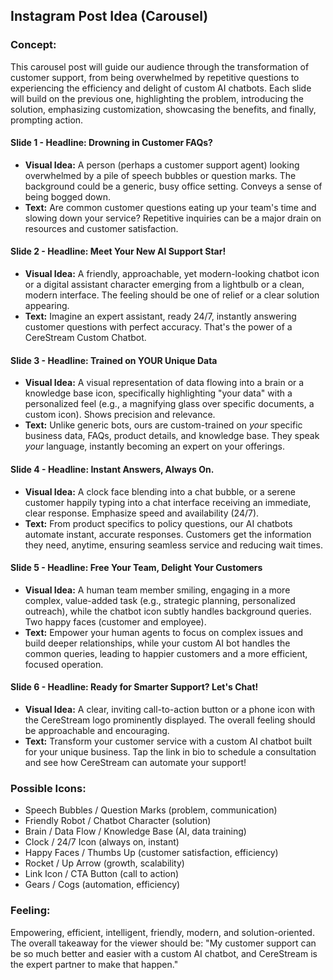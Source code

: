 ## Instagram Post Idea (Carousel)

### Concept:
This carousel post will guide our audience through the transformation of customer support, from being overwhelmed by repetitive questions to experiencing the efficiency and delight of custom AI chatbots. Each slide will build on the previous one, highlighting the problem, introducing the solution, emphasizing customization, showcasing the benefits, and finally, prompting action.

#### Slide 1 - **Headline: Drowning in Customer FAQs?**
*   **Visual Idea:** A person (perhaps a customer support agent) looking overwhelmed by a pile of speech bubbles or question marks. The background could be a generic, busy office setting. Conveys a sense of being bogged down.
*   **Text:** Are common customer questions eating up your team's time and slowing down your service? Repetitive inquiries can be a major drain on resources and customer satisfaction.

#### Slide 2 - **Headline: Meet Your New AI Support Star!**
*   **Visual Idea:** A friendly, approachable, yet modern-looking chatbot icon or a digital assistant character emerging from a lightbulb or a clean, modern interface. The feeling should be one of relief or a clear solution appearing.
*   **Text:** Imagine an expert assistant, ready 24/7, instantly answering customer questions with perfect accuracy. That's the power of a CereStream Custom Chatbot.

#### Slide 3 - **Headline: Trained on YOUR Unique Data**
*   **Visual Idea:** A visual representation of data flowing into a brain or a knowledge base icon, specifically highlighting "your data" with a personalized feel (e.g., a magnifying glass over specific documents, a custom icon). Shows precision and relevance.
*   **Text:** Unlike generic bots, ours are custom-trained on *your* specific business data, FAQs, product details, and knowledge base. They speak *your* language, instantly becoming an expert on your offerings.

#### Slide 4 - **Headline: Instant Answers, Always On.**
*   **Visual Idea:** A clock face blending into a chat bubble, or a serene customer happily typing into a chat interface receiving an immediate, clear response. Emphasize speed and availability (24/7).
*   **Text:** From product specifics to policy questions, our AI chatbots automate instant, accurate responses. Customers get the information they need, anytime, ensuring seamless service and reducing wait times.

#### Slide 5 - **Headline: Free Your Team, Delight Your Customers**
*   **Visual Idea:** A human team member smiling, engaging in a more complex, value-added task (e.g., strategic planning, personalized outreach), while the chatbot icon subtly handles background queries. Two happy faces (customer and employee).
*   **Text:** Empower your human agents to focus on complex issues and build deeper relationships, while your custom AI bot handles the common queries, leading to happier customers and a more efficient, focused operation.

#### Slide 6 - **Headline: Ready for Smarter Support? Let's Chat!**
*   **Visual Idea:** A clear, inviting call-to-action button or a phone icon with the CereStream logo prominently displayed. The overall feeling should be approachable and encouraging.
*   **Text:** Transform your customer service with a custom AI chatbot built for your unique business. Tap the link in bio to schedule a consultation and see how CereStream can automate your support!

### Possible Icons:
*   Speech Bubbles / Question Marks (problem, communication)
*   Friendly Robot / Chatbot Character (solution)
*   Brain / Data Flow / Knowledge Base (AI, data training)
*   Clock / 24/7 Icon (always on, instant)
*   Happy Faces / Thumbs Up (customer satisfaction, efficiency)
*   Rocket / Up Arrow (growth, scalability)
*   Link Icon / CTA Button (call to action)
*   Gears / Cogs (automation, efficiency)

### Feeling:
Empowering, efficient, intelligent, friendly, modern, and solution-oriented. The overall takeaway for the viewer should be: "My customer support can be so much better and easier with a custom AI chatbot, and CereStream is the expert partner to make that happen."
